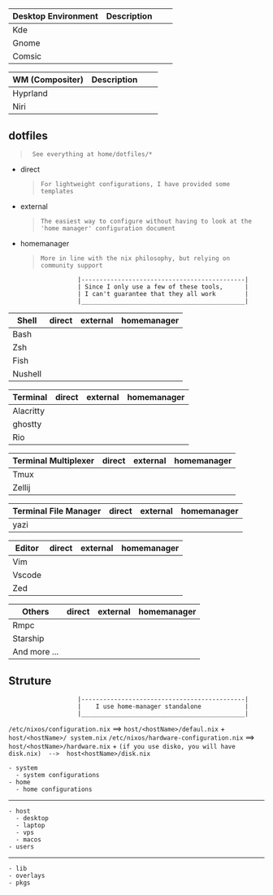 ##
| Desktop  Environment  |  Description                |                       |                             |
|-----------------------|-----------------------------|-----------------------|-----------------------------|
| Kde                   |                             |                       |                             |
| Gnome                 |                             |                       |                             |
| Comsic                |                             |                       |                             |

| WM (Compositer)       |  Description                |                       |                             |
|-----------------------|-----------------------------|-----------------------|-----------------------------|
| Hyprland              |                             |                       |                             |
| Niri                  |                             |                       |                             |

## dotfiles
> ` See everything at home/dotfiles/*`
- direct
  > `For lightweight configurations, I have provided some templates`
- external
  > `The easiest way to configure without having to look at the 'home manager' configuration document`
- homemanager
  > `More in line with the nix philosophy, but relying on community support`

```
                   |---------------------------------------------|
                   | Since I only use a few of these tools,      |
                   | I can't guarantee that they all work        |
                   |_____________________________________________|
```

| Shell                 | direct                      | external              | homemanager                 |
|-----------------------|-----------------------------|-----------------------|-----------------------------|
| Bash                  |                             |                       |                             |
| Zsh                   |                             |                       |                             |
| Fish                  |                             |                       |                             |
| Nushell               |                             |                       |                             |

| Terminal              | direct                      | external              | homemanager                 |
|-----------------------|-----------------------------|-----------------------|-----------------------------|
| Alacritty             |                             |                       |                             |
| ghostty               |                             |                       |                             |
| Rio                   |                             |                       |                             |

| Terminal Multiplexer  | direct                      | external              | homemanager                 |
|-----------------------|-----------------------------|-----------------------|-----------------------------|
| Tmux                  |                             |                       |                             |
| Zellij                |                             |                       |                             |

| Terminal File Manager | direct                      | external              | homemanager                 |
|-----------------------|-----------------------------|-----------------------|-----------------------------|
| yazi                  |                             |                       |                             |

| Editor                | direct                      | external              | homemanager                 |
|-----------------------|-----------------------------|-----------------------|-----------------------------|
| Vim                   |                             |                       |                             |
| Vscode                |                             |                       |                             |
| Zed                   |                             |                       |                             |

| Others                | direct                      | external              | homemanager                 |
|-----------------------|-----------------------------|-----------------------|-----------------------------|
| Rmpc                  |                             |                       |                             |
| Starship              |                             |                       |                             |
| And more ...          |                             |                       |                             |

## Struture

```
                   |---------------------------------------------|
                   |    I use home-manager standalone            |
                   |_____________________________________________|
```

`/etc/nixos/configuration.nix`   ==>  `host/<hostName>/defaul.nix`  +  `host/<hostName>/ system.nix`
`/etc/nixos/hardware-configuration.nix`  ==>  `host/<hostName>/hardware.nix`  +  `(if you use disko, you will have disk.nix)  -->  host<hostName>/disk.nix`

```
- system
  - system configurations
- home
  - home configurations
```
---
```
- host
  - desktop
  - laptop
  - vps
  - macos
- users
```
---
```
- lib
- overlays
- pkgs
```
